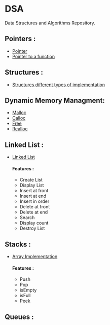 # DSA

Data Structures and Algorithms Repository.

## Pointers :

- [Pointer](https://github.com/KishorBalgi/DSA/blob/master/Pointers/pointer.c)
- [Pointer to a function](https://github.com/KishorBalgi/DSA/blob/master/Pointers/pointer_to_function.c)

## Structures :

- [Structures different types of implementation](https://github.com/KishorBalgi/DSA/blob/master/Structures/structures.c)

## Dynamic Memory Managment:

- [Malloc](https://github.com/KishorBalgi/DSA/blob/master/Dynamic-Memory-Managment/malloc.c)
- [Calloc](https://github.com/KishorBalgi/DSA/blob/master/Dynamic-Memory-Managment/calloc.c)
- [Free](https://github.com/KishorBalgi/DSA/blob/master/Dynamic-Memory-Managment/free.c)
- [Realloc](https://github.com/KishorBalgi/DSA/blob/master/Dynamic-Memory-Managment/realloc.c)

## Linked List :

- [Linked List](https://github.com/KishorBalgi/DSA/blob/master/Linked-List/linked_list.c)
  #### Features :
  - Create List
  - Display List
  - Insert at front
  - Insert at end
  - Insert in order
  - Delete at front
  - Delete at end
  - Search
  - Display count
  - Destroy List

## Stacks :

- [Array Implementation](https://github.com/KishorBalgi/DSA/blob/master/Stacks/stack_array.c)
  #### Features :
  - Push
  - Pop
  - isEmpty
  - isFull
  - Peek

## Queues :
